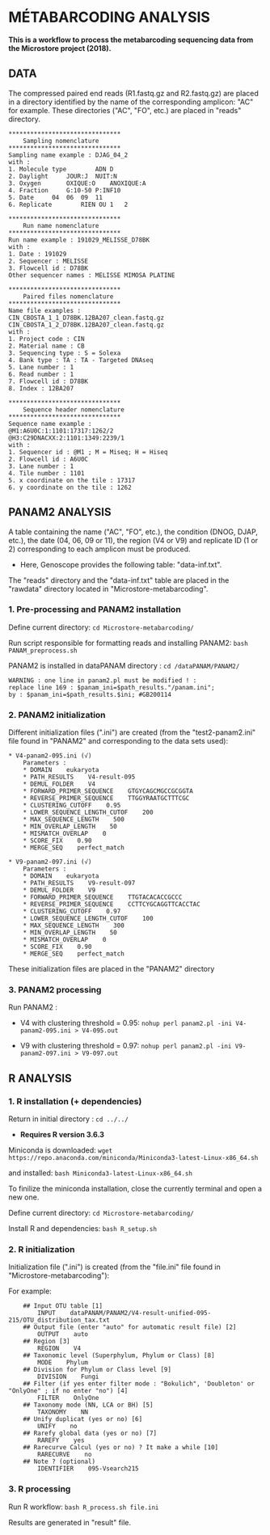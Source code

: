 # **MÉTABARCODING ANALYSIS**

**This is a workflow to process the metabarcoding sequencing data from the Microstore project (2018).**

## DATA

The compressed paired end reads (R1.fastq.gz and R2.fastq.gz) are placed in a directory identified by the name of the corresponding amplicon: "AC" for example.
These directories ("AC", "FO", etc.) are placed in "reads" directory.

	*******************************
		Sampling nomenclature
	*******************************
	Sampling name example : DJAG_04_2
	with :
	1. Molecule type		ADN	D
	2. Daylight		JOUR:J	NUIT:N
	3. Oxygen		OXIQUE:O	ANOXIQUE:A
	4. Fraction		G:10-50	P:INF10
	5. Date		04	06	09	11
	6. Replicate		RIEN OU 1	2

	*******************************
		Run name nomenclature
	*******************************
	Run name example : 191029_MELISSE_D78BK
	with :
	1. Date : 191029
	2. Sequencer : MELISSE
	3. Flowcell id : D78BK
	Other sequencer names : MELISSE MIMOSA PLATINE

	*******************************
		Paired files nomenclature
	*******************************
	Name file examples :
	CIN_CBOSTA_1_1_D78BK.12BA207_clean.fastq.gz
	CIN_CBOSTA_1_2_D78BK.12BA207_clean.fastq.gz
	with :
	1. Project code : CIN
	2. Material name : CB
	3. Sequencing type : S = Solexa
	4. Bank type : TA : TA - Targeted DNAseq
	5. Lane number : 1
	6. Read number : 1
	7. Flowcell id : D78BK
	8. Index : 12BA207

	*******************************
		Sequence header nomenclature
	*******************************
	Sequence name example :
	@M1:A6U0C:1:1101:17317:1262/2
	@H3:C29DNACXX:2:1101:1349:2239/1
	with :
	1. Sequencer id : @M1 ; M = Miseq; H = Hiseq
	2. Flowcell id : A6U0C
	3. Lane number : 1
	4. Tile number : 1101
	5. x coordinate on the tile : 17317
	6. y coordinate on the tile : 1262

## PANAM2 ANALYSIS

A table containing the name ("AC", "FO", etc.), the condition (DNOG, DJAP, etc.), the date (04, 06, 09 or 11), the region (V4 or V9) and replicate ID (1 or 2) corresponding to each amplicon must be produced.

* Here, Genoscope provides the following table: "data-inf.txt".

The "reads" directory and the "data-inf.txt" table are placed in the "rawdata" directory located in "Microstore-metabarcoding".

### 1. Pre-processing and PANAM2 installation

Define current directory: `cd Microstore-metabarcoding/`

Run script responsible for formatting reads and installing PANAM2: `bash PANAM_preprocess.sh`

PANAM2 is installed in dataPANAM directory : `cd /dataPANAM/PANAM2/`

    WARNING : one line in panam2.pl must be modified ! :
    replace line 169 : $panam_ini=$path_results."/panam.ini";
    by : $panam_ini=$path_results.$ini; #GB200114

### 2. PANAM2 initialization

Different initialization files (".ini") are created (from the "test2-panam2.ini" file found in "PANAM2" and corresponding to the data sets used):
    
    * V4-panam2-095.ini (√)
        Parameters :
        * DOMAIN    eukaryota
        * PATH_RESULTS    V4-result-095
        * DEMUL_FOLDER    V4
        * FORWARD_PRIMER_SEQUENCE    GTGYCAGCMGCCGCGGTA
        * REVERSE_PRIMER_SEQUENCE    TTGGYRAATGCTTTCGC
        * CLUSTERING_CUTOFF    0.95
        * LOWER_SEQUENCE_LENGTH_CUTOF    200
        * MAX_SEQUENCE_LENGTH    500
        * MIN_OVERLAP_LENGTH    50
        * MISMATCH_OVERLAP    0
        * SCORE_FIX    0.90
        * MERGE_SEQ    perfect_match

    * V9-panam2-097.ini (√)
        Parameters :
        * DOMAIN    eukaryota
        * PATH_RESULTS    V9-result-097
        * DEMUL_FOLDER    V9
        * FORWARD_PRIMER_SEQUENCE    TTGTACACACCGCCC
        * REVERSE_PRIMER_SEQUENCE    CCTTCYGCAGGTTCACCTAC
        * CLUSTERING_CUTOFF    0.97
        * LOWER_SEQUENCE_LENGTH_CUTOF    100
        * MAX_SEQUENCE_LENGTH    300
        * MIN_OVERLAP_LENGTH    50
        * MISMATCH_OVERLAP    0
        * SCORE_FIX    0.90
        * MERGE_SEQ    perfect_match

These initialization files are placed in the "PANAM2" directory

### 3. PANAM2 processing

Run PANAM2 :

* V4 with clustering threshold = 0.95: `nohup perl panam2.pl -ini V4-panam2-095.ini > V4-095.out`

* V9 with clustering threshold = 0.97: `nohup perl panam2.pl -ini V9-panam2-097.ini > V9-097.out`

## R ANALYSIS

### 1. R installation (+ dependencies)

Return in initial directory : `cd ../../`

* **Requires R version 3.6.3**

Miniconda is downloaded: `wget https://repo.anaconda.com/miniconda/Miniconda3-latest-Linux-x86_64.sh`

and installed: `bash Miniconda3-latest-Linux-x86_64.sh`
        
To finilize the miniconda installation, close the currently terminal and open a new one.
        
Define current directory: `cd Microstore-metabarcoding/`
        
Install R and dependencies: `bash R_setup.sh`

### 2. R initialization

Initialization file (".ini") is created (from the "file.ini" file found in "Microstore-metabarcoding"):

For example:
        
        ## Input OTU table [1]
            INPUT    dataPANAM/PANAM2/V4-result-unified-095-215/OTU_distribution_tax.txt
        ## Output file (enter "auto" for automatic result file) [2]
            OUTPUT    auto
        ## Region [3]
            REGION    V4
        ## Taxonomic level (Superphylum, Phylum or Class) [8]
            MODE    Phylum
        ## Division for Phylum or Class level [9]
            DIVISION    Fungi
        ## Filter (if yes enter filter mode : "Bokulich", 'Doubleton' or "OnlyOne" ; if no enter "no") [4]
            FILTER    OnlyOne
        ## Taxonomy mode (NN, LCA or BH) [5]
            TAXONOMY    NN
        ## Unify duplicat (yes or no) [6]
            UNIFY    no
        ## Rarefy global data (yes or no) [7]
            RAREFY    yes
        ## Rarecurve Calcul (yes or no) ? It make a while [10]
            RARECURVE    no
        ## Note ? (optional)
            IDENTIFIER    095-Vsearch215

### 3. R processing

Run R workflow: `bash R_process.sh file.ini`

Results are generated in "result" file.
